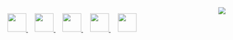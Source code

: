 <a href="https://github.com/a-che613/github-readme-stats">
    <picture>
        <source media="(prefers-color-scheme: dark)" srcset="https://github-readme-stats.vercel.app/api/top-langs/?username=a-che613&hide_title=true&langs_count=10&hide=G-code&hide_border=true&theme=dark&bg_color=0e1116&title_color=ffffff&text_color=ffffff&layout=donut-vertical&exclude_repo=babel,convert">
        <img align="right" src="https://github-readme-stats.vercel.app/api/top-langs/?username=a-che613&hide_title=true&langs_count=10&hide=G-code&hide_border=true&layout=donut-vertical&exclude_repo=babel,convert">
    </picture>
</a>

&nbsp;&nbsp;&nbsp;
<a href="https://stackoverflow.com/users/1544937/jacob-philpott?tab=profile">
    <picture>
        <source media="(prefers-color-scheme: dark)" srcset="https://raw.githubusercontent.com/a-che613/a-che613/main/imgs/social/dark/stackoverflow.png">
        <img src="https://raw.githubusercontent.com/a-che613/a-che613/main/imgs/social/light/stackoverflow.png" width="42" height="42">
    </picture>
</a>
&nbsp;&nbsp;&nbsp;
<a href="https://www.linkedin.com/in/a-che613">
    <picture>
        <source media="(prefers-color-scheme: dark)" srcset="https://raw.githubusercontent.com/a-che613/a-che613/main/imgs/social/dark/linkedin.png">
        <img src="https://raw.githubusercontent.com/a-che613/a-che613/main/imgs/social/light/linkedin.png" width="42" height="42">
    </picture>
</a>
&nbsp;&nbsp;&nbsp;
<a href="https://www.facebook.com/a-che613">
    <picture>
        <source media="(prefers-color-scheme: dark)" srcset="https://raw.githubusercontent.com/a-che613/a-che613/main/imgs/social/dark/facebook.png">
        <img src="https://raw.githubusercontent.com/a-che613/a-che613/main/imgs/social/light/facebook.png" width="42" height="42">
    </picture>
</a>
&nbsp;&nbsp;&nbsp;
<a href="https://twitter.com/__a-che613__">
    <picture>
        <source media="(prefers-color-scheme: dark)" srcset="https://raw.githubusercontent.com/a-che613/a-che613/main/imgs/social/dark/twitter.png">
        <img src="https://raw.githubusercontent.com/a-che613/a-che613/main/imgs/social/light/twitter.png" width="42" height="42">
    </picture>
</a>
&nbsp;&nbsp;&nbsp;
<a href="https://www.youtube.com/@a-che613">
    <picture>
        <source media="(prefers-color-scheme: dark)" srcset="https://raw.githubusercontent.com/a-che613/a-che613/main/imgs/social/dark/youtube.png">
        <img src="https://raw.githubusercontent.com/a-che613/a-che613/main/imgs/social/light/youtube.png" width="42" height="42">
    </picture>
</a>
<!-- &nbsp;&nbsp;&nbsp;


<a href="https://github.com/a-che613/github-readme-stats">
    <picture>
        <source media="(prefers-color-scheme: dark)" srcset="https://github-readme-stats.vercel.app/api?username=a-che613&hide_title=true&include_all_commits=true&count_private=true&show_icons=true&hide_border=true&theme=dark&bg_color=0e1116&title_color=ffffff&text_color=ffffff&icon_color=1f6feb">
        <img align="left" src="https://github-readme-stats.vercel.app/api?username=a-che613&hide_title=true&include_all_commits=true&count_private=true&show_icons=true&hide_border=true">
    </picture>
</a>

<a href="https://github.com/a-che613/github-readme-streak-stats">
    <picture>
        <source media="(prefers-color-scheme: dark)" srcset="https://github-readme-streak-stats.herokuapp.com/?user=a-che613&hide_border=true&theme=dark&background=0e1116">
        <img align="left" src="https://github-readme-streak-stats.herokuapp.com/?user=a-che613&hide_border=true">
    </picture>
</a>

<a href="https://github.com/a-che613/github-readme-activity-graph">
    <picture>
        <source media="(prefers-color-scheme: dark)" srcset="https://github-readme-activity-graph.vercel.app/graph?username=a-che613&theme=github-dark&area=true&hide_border=true&custom_title=Past%20Months%20Activity&color=ffffff&bg_color=0e1116">
        <img align="center" src="https://github-readme-activity-graph.vercel.app/graph?username=a-che613&theme=github-light&area=true&hide_border=true&custom_title=Past%20Months%20Activity">
    </picture>
</a>

<div align="center">
    <a href="https://www.devmirza.ml">
        <img src="https://github.com/a-che613/a-che613/blob/output/github-snake-dark.svg" alt="snake" />
    </a>
</div>

<h3 align="center">
    <a href="https://www.githubtrends.io/wrapped/a-che613">
        More Stats
    </a>
</h3>
